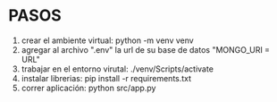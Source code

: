 # PASOS

1. crear el ambiente virtual: python -m venv venv
2. agregar al archivo ".env" la url de su base de datos "MONGO_URI = URL"
3. trabajar en el entorno virutal: ./venv/Scripts/activate
4. instalar librerias: pip install -r requirements.txt
5. correr aplicación: python src/app.py

